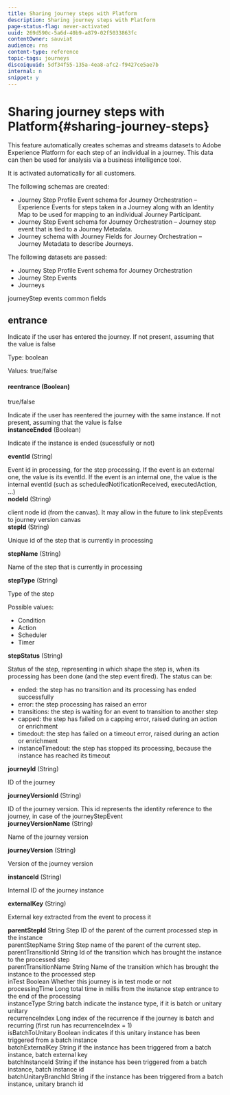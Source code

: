 ```yaml
---
title: Sharing journey steps with Platform
description: Sharing journey steps with Platform
page-status-flag: never-activated
uuid: 269d590c-5a6d-40b9-a879-02f5033863fc
contentOwner: sauviat
audience: rns
content-type: reference
topic-tags: journeys
discoiquuid: 5df34f55-135a-4ea8-afc2-f9427ce5ae7b
internal: n
snippet: y
---
```


# Sharing journey steps with Platform{#sharing-journey-steps}

This feature automatically creates schemas and streams datasets to Adobe Experience Platform for each step of an individual in a journey. This data can then be used for analysis via a business intelligence tool.

It is activated automatically for all customers.

The following schemas are created:

* Journey Step Profile Event schema for Journey Orchestration – Experience Events for steps taken in a Journey along with an Identity Map to be used for mapping to an individual Journey Participant.
* Journey Step Event schema for Journey Orchestration – Journey step event that is tied to a Journey Metadata.
* Journey schema with Journey Fields for Journey Orchestration – Journey Metadata to describe Journeys.

The following datasets are passed:

* Journey Step Profile Event schema for Journey Orchestration
* Journey Step Events
* Journeys

journeyStep events common fields
						
## entrance

Indicate if the user has entered the journey. If not present, assuming that the value is false

Type: boolean

Values: true/false

#### reentrance (Boolean)

true/false

Indicate if the user has reentered the journey with the same instance. If not present, assuming that the value is false							
**instanceEnded** (Boolean)

Indicate if the instance is ended (sucessfully or not)					

**eventId** (String)

Event id in processing, for the step processing. If the event is an external one, the value is its eventId. If the event is an internal one, the value is the internal eventId (such as scheduledNotificationReceived, executedAction, ...)					
**nodeId** (String)

client node id (from the canvas). It may allow in the future to link stepEvents to journey version canvas								
**stepId** (String)

Unique id of the step that is currently in processing					

**stepName** (String)

Name of the step that is currently in processing								

**stepType** (String)

Type of the step

Possible values:							
* Condition										
* Action										
* Scheduler										
* Timer										

**stepStatus** (String)

Status of the step, representing in which shape the step is, when its processing has been done (and the step event fired). The status can be:

* ended: the step has no transition and its processing has ended successfully
* error: the step processing has raised an error
* transitions: the step is waiting for an event to transition to another step
* capped: the step has failed on a capping error, raised during an action or enrichment
* timedout: the step has failed on a timeout error, raised during an action or enrichment
* instanceTimedout: the step has stopped its processing, because the instance has reached its timeout
						
**journeyId** (String)

ID of the journey

**journeyVersionId** (String)

ID of the journey version. This id represents the identity reference to the journey, in case of the journeyStepEvent								
**journeyVersionName** (String)

Name of the journey version								

**journeyVersion** (String)

Version of the journey version								

**instanceId** (String)

Internal ID of the journey instance								

**externalKey** (String)

External key extracted from the event to process it

**parentStepId**	String			Step ID of the parent of the current processed step in the instance								
parentStepName	String			Step name of the parent of the current step.								
parentTransitionId	String			Id of the transition which has brought the instance to the processed step								
parentTransitionName	String			Name of the transition which has brought the instance to the processed step								
inTest	Boolean			Whether this journey is in test mode or not								
processingTime	Long			total time in millis from the instance step entrance to the end of the processing								
instanceType	String	batch		indicate the instance type, if it is batch or unitary								
		unitary										
recurrenceIndex	Long			index of the recurrence if the journey is batch and recurring (first run has recurrenceIndex = 1)								
isBatchToUnitary	Boolean			indicates if this unitary instance has been triggered from a batch instance								
batchExternalKey	String			if the instance has been triggered from a batch instance, batch external key								
batchInstanceId	String			if the instance has been triggered from a batch instance, batch instance id								
batchUnitaryBranchId	String			if the instance has been triggered from a batch instance, unitary branch id								